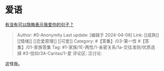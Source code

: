 # 爱语
[有没有可以隐晦表示我爱你的句子？](https://www.zhihu.com/question/406378364/answer/1617786853)

> Author: #0-Anonymity
> Last update: [编辑于 2024-04-06]
> Link: [[成熟]] [[情绪]] [[恋爱原理]] [[可爱]]
> Category: #【答集】/03-第一性 #【答集】/01-家族答集 
> Tag: #1-家族/1E-两性/1-亲密关系/1a-交往准则/优质选择 #3-信仰/3A-Caritas/1-爱
> 评论区:
> 泛讨论:

这怪我。
